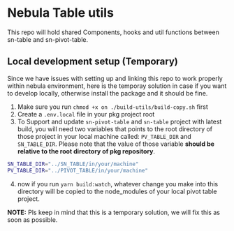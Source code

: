 # Nebula Table utils

This repo will hold shared Components, hooks and util functions between sn-table and sn-pivot-table.

## Local development setup (Temporary)

Since we have issues with setting up and linking this repo to work properly within nebula environment, here is the temporay solution in case if you want to develop locally, otherwise install the package and it should be fine.

1. Make sure you run `chmod +x on ./build-utils/build-copy.sh` first
2. Create a `.env.local` file in your pkg project root
3. To Support and update `sn-pivot-table` and `sn-table` project with latest build, you will need two variables that points to the root directory of those project in your local machine called: `PV_TABLE_DIR` and `SN_TABLE_DIR`. Please note that the value of those variable **should be relative to the root directory of pkg repository**.

```bash
SN_TABLE_DIR="../SN_TABLE/in/your/machine"
PV_TABLE_DIR="../PIVOT_TABLE/in/your/machine"
```

4. now if you run `yarn build:watch`, whatever change you make into this directory will be copied to the node_modules of your local pivot table project.

**NOTE:** Pls keep in mind that this is a temporary solution, we will fix this as soon as possible.
